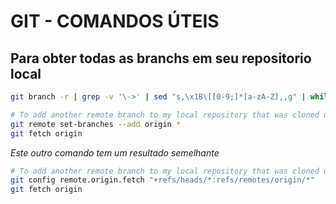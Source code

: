 
# GIT - COMANDOS ÚTEIS

## Para obter todas as branchs em seu repositorio local
```sh
git branch -r | grep -v '\->' | sed "s,\x1B\[[0-9;]*[a-zA-Z],,g" | while read remote; do git branch --track "${remote#origin/}" "$remote"; done 
```

```sh
# To add another remote branch to my local repository that was cloned using --single-branch, the following works for me:
git remote set-branches --add origin *
git fetch origin
```
*Este outro comando tem um resultado semelhante*
```sh
# To add another remote branch to my local repository that was cloned using --single-branch, the following works for me:
git config remote.origin.fetch "+refs/heads/*:refs/remotes/origin/*"
git fetch origin
```